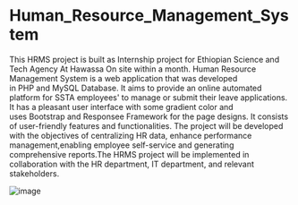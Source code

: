 # Human_Resource_Management_System
This HRMS project is built as Internship project for Ethiopian Science and Tech Agency At Hawassa On site within a month. 
Human Resource Management System is a web application that was developed in PHP and MySQL Database. It aims to provide an online automated platform for SSTA employees' to manage or submit their leave applications. It has a pleasant user interface with some gradient color and uses Bootstrap and Responsee Framework for the page designs. It consists of user-friendly features and functionalities. The project will be developed with the objectives of centralizing HR data, enhance performance management,enabling employee self-service and generating comprehensive reports.The HRMS project will be implemented in collaboration with the HR department, IT department, and relevant stakeholders.

![image](https://github.com/tise-genene/Human_Resource_Management_System/assets/106774349/5d1626c8-8d76-4af9-b36f-51fd2a3d0255)
